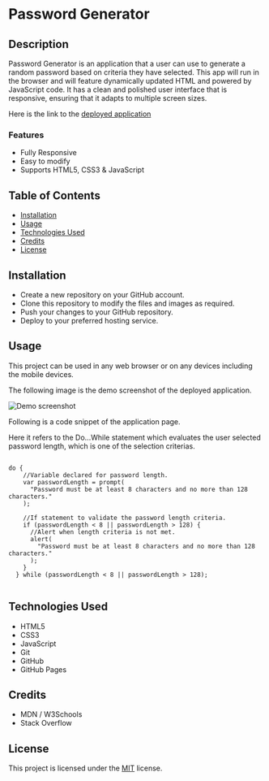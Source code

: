# Password Generator

## Description

Password Generator is an application that a user can use to generate a random password based on criteria they have selected. This app will run in the browser and will feature dynamically updated HTML and powered by JavaScript code. It has a clean and polished user interface that is responsive, ensuring that it adapts to multiple screen sizes.

Here is the link to the [deployed application](https://shwethareddy0.github.io/password-generator/)

### Features

- Fully Responsive
- Easy to modify
- Supports HTML5, CSS3 & JavaScript

## Table of Contents

- [Installation](#installation)
- [Usage](#usage)
- [Technologies Used](#technologiesused)
- [Credits](#credits)
- [License](#license)

## Installation

- Create a new repository on your GitHub account.
- Clone this repository to modify the files and images as required.
- Push your changes to your GitHub repository.
- Deploy to your preferred hosting service.

## Usage

This project can be used in any web browser or on any devices including the mobile devices.

The following image is the demo screenshot of the deployed application.

![Demo screenshot](./images/password-generator-demo.gif)

Following is a code snippet of the application page.

Here it refers to the Do...While statement which evaluates the user selected password length, which is one of the selection criterias.

```html5

do {
    //Variable declared for password length.
    var passwordLength = prompt(
      "Password must be at least 8 characters and no more than 128 characters."
    );

    //If statement to validate the password length criteria.
    if (passwordLength < 8 || passwordLength > 128) {
      //Alert when length criteria is not met.
      alert(
        "Password must be at least 8 characters and no more than 128 characters."
      );
    }
  } while (passwordLength < 8 || passwordLength > 128);


```

## Technologies Used

- HTML5
- CSS3
- JavaScript
- Git
- GitHub
- GitHub Pages

## Credits

- MDN / W3Schools
- Stack Overflow

## License

This project is licensed under the [MIT](./LICENSE) license.
